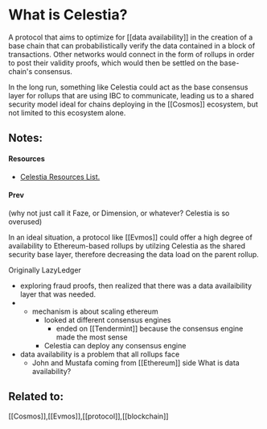 # What is Celestia?

A protocol that aims to optimize for [[data availability]] in the creation of a base chain that can probabilistically verify the data contained in a block of transactions. Other networks would connect in the form of rollups in order to post their validity proofs, which would then be settled on the base-chain's consensus.

In the long run, something like Celestia could act as the base consensus layer for rollups that are using IBC to communicate, leading us to a shared security model ideal for chains deploying in the [[Cosmos]] ecosystem, but not limited to this ecosystem alone.

## Notes:
#### Resources
- [Celestia Resources List.](https://docs.google.com/spreadsheets/d/16p75dIcsB72lMEwlbbCPl8P9gX9crabSior3VBjz2mY/edit#gid=0) 
#### Prev
(why not just call it Faze, or Dimension, or whatever? Celestia is so overused)

In an ideal situation, a protocol like [[Evmos]] could offer a high degree of availability to Ethereum-based rollups by utilzing Celestia as the shared security base layer, therefore decreasing the data load on the parent rollup.

Originally LazyLedger
- exploring fraud proofs, then realized that there was a data availaibility layer that was needed.
- - mechanism is about scaling ethereum
	- looked at different consensus engines
		- ended on [[Tendermint]] because the consensus engine made the most sense
	- Celestia can deploy any consensus engine
- data availability is a problem that all rollups face
	- John and Mustafa coming from [[Ethereum]] side
What is data availability?



## Related to:

[[Cosmos]],[[Evmos]],[[protocol]],[[blockchain]]